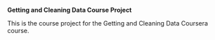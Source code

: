 **Getting and Cleaning Data Course Project**

This is the course project for the Getting and Cleaning Data Coursera course.

